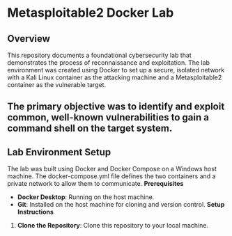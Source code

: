 # Metasploitable2 Docker Lab
## Overview
This repository documents a foundational cybersecurity lab that demonstrates the process of reconnaissance and exploitation. The lab environment was created using Docker to set up a secure, isolated network with a Kali Linux container as the attacking machine and a Metasploitable2 container as the vulnerable target.

The primary objective was to identify and exploit common, well-known vulnerabilities to gain a command shell on the target system.
---
## Lab Environment Setup
The lab was built using Docker and Docker Compose on a Windows host machine. The docker-compose.yml file defines the two containers and a private network to allow them to communicate.
**Prerequisites**
* **Docker Desktop**: Running on the host machine.
* **Git**: Installed on the host machine for cloning and version control.
**Setup Instructions**
1. **Clone the Repository**: Clone this repository to your local machine.
